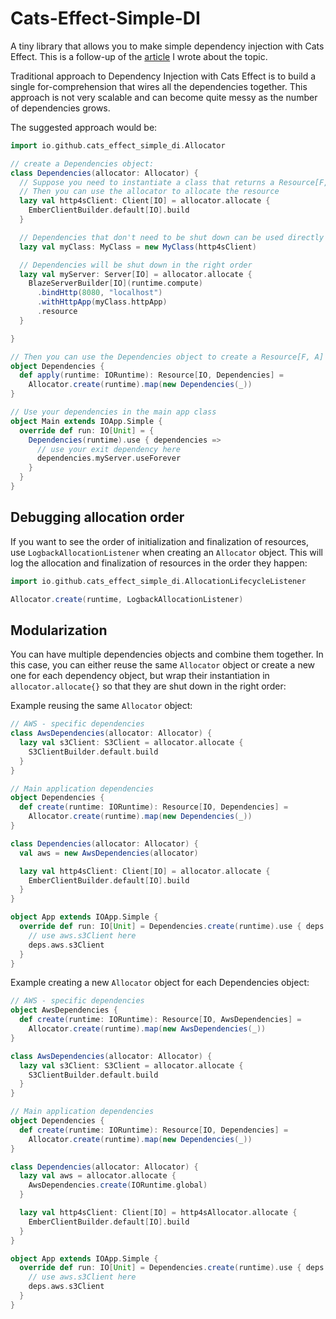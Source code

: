 # Cats-Effect-Simple-DI

A tiny library that allows you to make simple dependency injection with Cats Effect.
This is a follow-up of
the [article](https://medium.com/@ivovk/dependency-injection-with-cats-effect-resource-monad-ad7cd47b977) I wrote about
the topic.

Traditional approach to Dependency Injection with Cats Effect is to build a single for-comprehension that wires all the
dependencies together. This approach is not very scalable and can become quite messy as the number of dependencies
grows.

The suggested approach would be:

```scala
import io.github.cats_effect_simple_di.Allocator

// create a Dependencies object:
class Dependencies(allocator: Allocator) {
  // Suppose you need to instantiate a class that returns a Resource[F, A]
  // Then you can use the allocator to allocate the resource
  lazy val http4sClient: Client[IO] = allocator.allocate {
    EmberClientBuilder.default[IO].build
  }

  // Dependencies that don't need to be shut down can be used directly
  lazy val myClass: MyClass = new MyClass(http4sClient)

  // Dependencies will be shut down in the right order
  lazy val myServer: Server[IO] = allocator.allocate {
    BlazeServerBuilder[IO](runtime.compute)
      .bindHttp(8080, "localhost")
      .withHttpApp(myClass.httpApp)
      .resource
  }

}

// Then you can use the Dependencies object to create a Resource[F, A]
object Dependencies {
  def apply(runtime: IORuntime): Resource[IO, Dependencies] =
    Allocator.create(runtime).map(new Dependencies(_))
}

// Use your dependencies in the main app class
object Main extends IOApp.Simple {
  override def run: IO[Unit] = {
    Dependencies(runtime).use { dependencies =>
      // use your exit dependency here
      dependencies.myServer.useForever
    }
  }
}
```

## Debugging allocation order

If you want to see the order of initialization and finalization of resources, use `LogbackAllocationListener` when
creating an `Allocator` object. This will log the allocation and finalization of resources in the order they happen:

```scala
import io.github.cats_effect_simple_di.AllocationLifecycleListener

Allocator.create(runtime, LogbackAllocationListener)
```

## Modularization

You can have multiple dependencies objects and combine them together. In this case, you can either reuse the same
`Allocator` object or create a new one for each dependency object, but wrap their instantiation
in `allocator.allocate{}` so that they are shut down in the right order:

Example reusing the same `Allocator` object:
```scala
// AWS - specific dependencies
class AwsDependencies(allocator: Allocator) {
  lazy val s3Client: S3Client = allocator.allocate {
    S3ClientBuilder.default.build
  }
}

// Main application dependencies
object Dependencies {
  def create(runtime: IORuntime): Resource[IO, Dependencies] =
    Allocator.create(runtime).map(new Dependencies(_))
}

class Dependencies(allocator: Allocator) {
  val aws = new AwsDependencies(allocator)

  lazy val http4sClient: Client[IO] = allocator.allocate {
    EmberClientBuilder.default[IO].build
  }
}

object App extends IOApp.Simple {
  override def run: IO[Unit] = Dependencies.create(runtime).use { deps =>
    // use aws.s3Client here
    deps.aws.s3Client
  }
}
```

Example creating a new `Allocator` object for each Dependencies object:

```scala
// AWS - specific dependencies
object AwsDependencies {
  def create(runtime: IORuntime): Resource[IO, AwsDependencies] =
    Allocator.create(runtime).map(new AwsDependencies(_))
}

class AwsDependencies(allocator: Allocator) {
  lazy val s3Client: S3Client = allocator.allocate {
    S3ClientBuilder.default.build
  }
}

// Main application dependencies
object Dependencies {
  def create(runtime: IORuntime): Resource[IO, Dependencies] =
    Allocator.create(runtime).map(new Dependencies(_))
}

class Dependencies(allocator: Allocator) {
  lazy val aws = allocator.allocate {
    AwsDependencies.create(IORuntime.global)
  }

  lazy val http4sClient: Client[IO] = http4sAllocator.allocate {
    EmberClientBuilder.default[IO].build
  }
}

object App extends IOApp.Simple {
  override def run: IO[Unit] = Dependencies.create(runtime).use { deps =>
    // use aws.s3Client here
    deps.aws.s3Client
  }
}
```